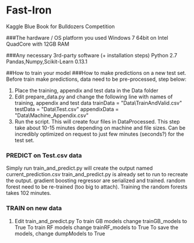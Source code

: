 Fast-Iron
=========

Kaggle Blue Book for Bulldozers Competition

###The hardware / OS platform you used
Windows 7 64bit on Intel QuadCore with 12GB RAM

###Any necessary 3rd-party software (+ installation steps)
Python 2.7
Pandas,Numpy,Scikit-Learn 0.13.1

##How to train your model
###How to make predictions on a new test set.
Before train make predictions, data need to be pre-processed, step below:
1) Place the training, appendix and test data in the Data folder
2) Edit prepare_data.py and change the following line with names of training, appendix and test data
trainData = "Data\\TrainAndValid.csv"
testData = "Data\\Test.csv"
appendixData = "Data\\Machine_Appendix.csv"
3) Run the script. This will create four files in DataProcessed.
   This step take about 10-15 minutes depending on machine and file sizes.
   Can be incredibly optimized on request to just few minutes (seconds?) for the test set.

### PREDICT on Test.csv data
Simply run train_and_predict.py will create the output named current_prediction.csv
train_and_predict.py is already set to run to recreate the output. gradient boosting regressor
are serialized and trained. random forest need to be re-trained (too big to attach).
Training the random forests takes 102 minutes.

### TRAIN on new data
1) Edit train_and_predict.py
To train GB models change trainGB_models to True
To train RF models change trainRF_models to True
To save the models, change dumpModels to True
